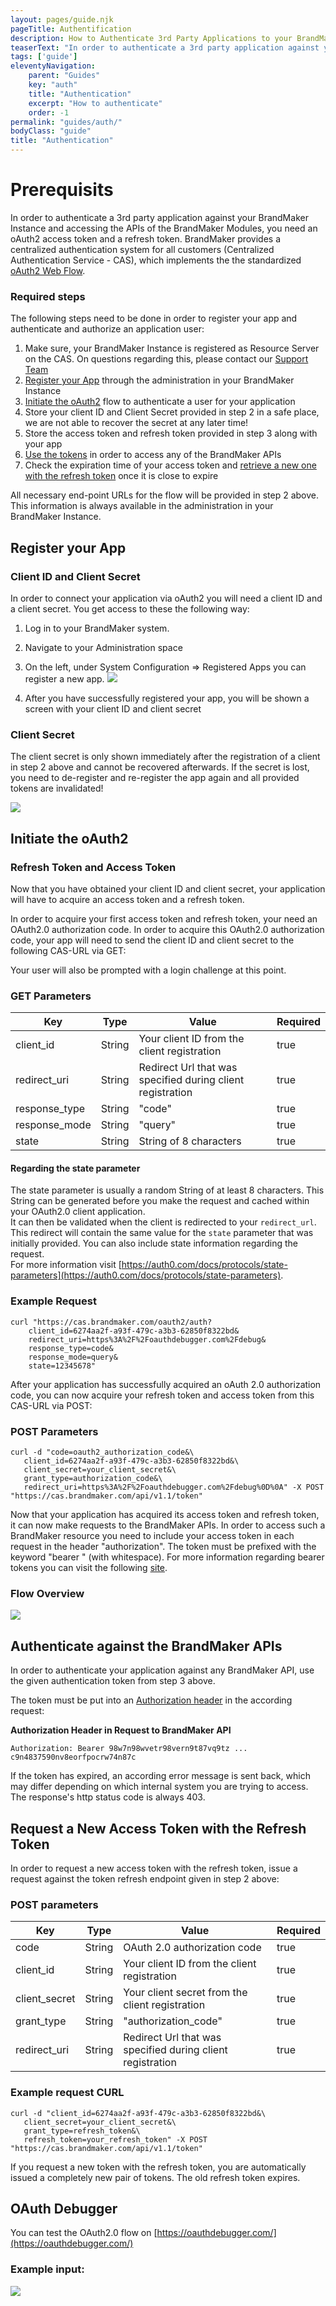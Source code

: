 ```yaml
---
layout: pages/guide.njk
pageTitle: Authentification
description: How to Authenticate 3rd Party Applications to your BrandMaker Instance
teaserText: "In order to authenticate a 3rd party application against your BrandMaker Instance and accessing the APIs of the BrandMaker Modules, you need an oAuth2 access token and a refresh token. BrandMaker provides a centralized authentication system for all customers (Centralized Authentication Service - CAS), which implements the the standardized oAuth2 Web Flow."
tags: ['guide']
eleventyNavigation:
    parent: "Guides"
    key: "auth"
    title: "Authentication"
    excerpt: "How to authenticate"
    order: -1
permalink: "guides/auth/"
bodyClass: "guide"
title: "Authentication"
---
```

Prerequisits
=============

In order to authenticate a 3rd party application against your BrandMaker
Instance and accessing the APIs of the BrandMaker Modules, you need an
oAuth2 access token and a refresh token. BrandMaker provides a
centralized authentication system for all customers (Centralized
Authentication Service - CAS), which implements the the standardized
[oAuth2 Web Flow](https://oauth.net/2/).

### Required steps
The following steps need to be done in order to register your app and
authenticate and authorize an application user:

1.  Make sure, your BrandMaker Instance is registered as Resource Server
    on the CAS. On questions regarding this, please contact our [Support
    Team](https://www.brandmaker.com/contact/support-ticket/)
2.  [Register your App](#register-your-app) through
    the administration in your BrandMaker Instance
3.  [Initiate the oAuth2](#initiate-the-oauth2) flow to
    authenticate a user for your application
4.  Store your client ID and Client Secret provided in step 2 in a safe
    place, we are not able to recover the secret at any later time!
5.  Store the access token and refresh token provided in step 3 along
    with your app
6.  [Use the tokens](#authenticate-against-the-brandmaker-apis) in order to
    access any of the BrandMaker APIs
7.  Check the expiration time of your access token and [retrieve a new
    one with the refresh token](#request-a-new-access-token-with-the-refresh-token)
    once it is close to expire

All necessary end-point URLs for the flow will be provided in step 2
above. This information is always available in the administration in
your BrandMaker Instance.

## Register your App

### Client ID and Client Secret

In order to connect your application via oAuth2 you will need a client
ID and a client secret. You get access to these the following way:

1.  Log in to your BrandMaker system.
2.  Navigate to your Administration space
3.  On the left, under System Configuration =\> Registered Apps you can
    register a new app. ![](/assets/guides/auth/clientsecret.png)

4.  After you have successfully registered your app, you will be shown a
    screen with your client ID and client secret

### Client Secret

The client secret is only shown immediately after the registration of a client in step 2 above and cannot be recovered afterwards. If the secret is lost, you need to de-register and re-register the app again and all provided tokens are invalidated!

 ![](/assets/guides/auth/clientsecretid.png)

## Initiate the oAuth2

### Refresh Token and Access Token

Now that you have obtained your client ID and client secret, your
application will have to acquire an access token and a refresh token.

In order to acquire your first access token and refresh token, your need
an OAuth2.0 authorization code. In order to acquire this OAuth2.0
authorization code, your app will need to send the client ID and client
secret to the following CAS-URL via GET:

Your user will also be prompted with a login challenge at this point.

### GET Parameters

|Key|Type|Value|Required|
|--- |--- |--- |--- |
|client_id|String|Your client ID from the client registration|true|
|redirect_uri|String|Redirect Url that was specified during client registration|true|
|response_type|String|"code"|true|
|response_mode|String|"query"|true|
|state|String|String of 8 characters|true|

#### Regarding the state parameter
The state parameter is usually a random String of at least 8 characters. This String can be generated before you make the request and cached within your OAuth2.0 client application. \
It can then be validated when the client is redirected to your ``redirect_url``. This redirect will contain the same value for the ``state`` parameter that was initially provided. You can also include state information regarding the request.\
For more information visit [https://auth0.com/docs/protocols/state-parameters](https://auth0.com/docs/protocols/state-parameters).

### Example Request

``` xquery
curl "https://cas.brandmaker.com/oauth2/auth?
    client_id=6274aa2f-a93f-479c-a3b3-62850f8322bd&
    redirect_uri=https%3A%2F%2Foauthdebugger.com%2Fdebug&
    response_type=code&
    response_mode=query&
    state=12345678"
```

 After your application has successfully acquired an oAuth 2.0 authorization code, you can now acquire your refresh token and access token from this CAS-URL via POST: 

 ### POST Parameters

 ``` xquery
curl -d "code=oauth2_authorization_code&\
    client_id=6274aa2f-a93f-479c-a3b3-62850f8322bd&\
    client_secret=your_client_secret&\
    grant_type=authorization_code&\
    redirect_uri=https%3A%2F%2Foauthdebugger.com%2Fdebug%0D%0A" -X POST "https://cas.brandmaker.com/api/v1.1/token"
```

Now that your application has acquired its access token and refresh token, it can now make requests to the BrandMaker APIs. In order to access such a BrandMaker resource you need to include your access token in each request in the header "authorization". The token must be prefixed with the keyword "bearer " (with whitespace). For more information regarding bearer tokens you can visit the following [site](https://tools.ietf.org/html/rfc6750).

### Flow Overview

 ![](/assets/guides/auth/flowoverview.png)

## Authenticate against the BrandMaker APIs

In order to authenticate your application against any BrandMaker API,
use the given authentication token from step 3 above.

The token must be put into an [Authorization
header](https://developer.mozilla.org/en-US/docs/Web/HTTP/Headers/Authorization)
in the according request:

**Authorization Header in Request to BrandMaker API**
``` xquery
Authorization: Bearer 98w7n98wvetr98vern9t87vq9tz ... c9n4837590nv8eorfpocrw74n87c
```

If the token has expired, an according error message is sent back, which
may differ depending on which internal system you are trying to access.
The response's http status code is always 403.

## Request a New Access Token with the Refresh Token

In order to request a new access token with the refresh token, issue a
request against the token refresh endpoint given in step 2 above:

### POST parameters

|Key|Type|Value|Required|
|--- |--- |--- |--- |
|code|String|OAuth 2.0 authorization code|true|
|client_id|String|Your client ID from the client registration|true|
|client_secret|String|Your client secret from the client registration|true|
|grant_type|String|"authorization_code"|true|
|redirect_uri|String|Redirect Url that was specified during client registration|true|

### Example request CURL

 ``` xquery
curl -d "client_id=6274aa2f-a93f-479c-a3b3-62850f8322bd&\
    client_secret=your_client_secret&\
    grant_type=refresh_token&\
    refresh_token=your_refresh_token" -X POST "https://cas.brandmaker.com/api/v1.1/token"
```

If you request a new token with the refresh token, you are automatically issued a completely new pair of tokens. The old refresh token expires.

## OAuth Debugger
You can test the OAuth2.0 flow on [https://oauthdebugger.com/](https://oauthdebugger.com/)

### Example input:

 ![](/assets/guides/auth/oauth2.png)
